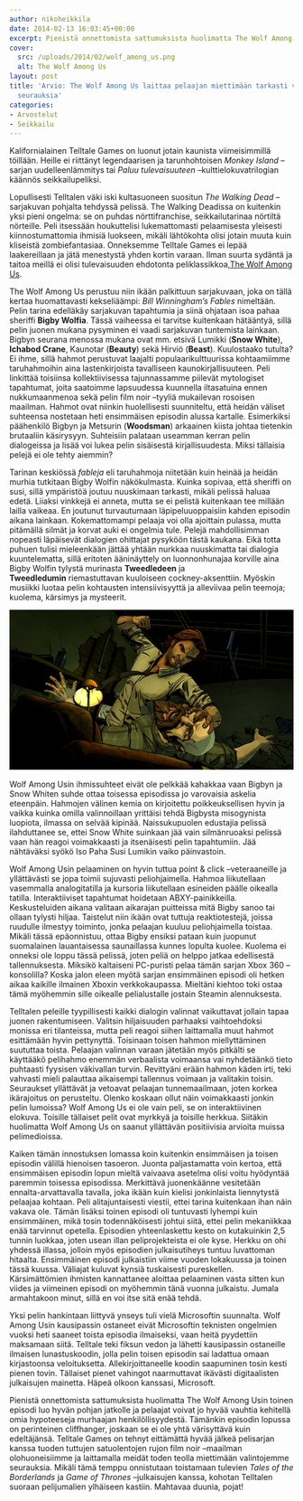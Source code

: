 ```yaml
---
author: nikoheikkila
date: 2014-02-13 16:03:45+00:00
excerpt: Pienistä onnettomista sattumuksista huolimatta The Wolf Among Usin toinen episodi luo hyvän pohjan jatkolle ja pelaajat voivat jo hyvää vauhtia kehitellä omia hypoteeseja murhaajan henkilöllisyydestä.
cover:
  src: /uploads/2014/02/wolf_among_us.png
  alt: The Wolf Among Us
layout: post
title: 'Arvio: The Wolf Among Us laittaa pelaajan miettimään tarkasti valintojensa
  seurauksia'
categories:
- Arvostelut
- Seikkailu
---
```


Kalifornialainen Telltale Games on luonut jotain kaunista viimeisimmillä töillään. Heille ei riittänyt legendaarisen ja tarunhohtoisen _Monkey Island_ –sarjan uudelleenlämmitys tai _Paluu tulevaisuuteen_ –kulttielokuvatrilogian käännös seikkailupeliksi.

Lopullisesti Telltalen väki iski kultasuoneen suositun _The Walking Dead_ –sarjakuvan pohjalta tehdyssä pelissä. The Walking Deadissa on kuitenkin yksi pieni ongelma: se on puhdas nörttifranchise, seikkailutarinaa nörtiltä nörteille. Peli itsessään houkuttelisi lukemattomasti pelaamisesta yleisesti kiinnostumattomia ihmisiä luokseen, mikäli lähtökohta olisi jotain muuta kuin kliseistä zombiefantasiaa. Onneksemme Telltale Games ei lepää laakereillaan ja jätä menestystä yhden kortin varaan. Ilman suurta sydäntä ja taitoa meillä ei olisi tulevaisuuden ehdotonta peliklassikkoa,[The Wolf Among Us](http://www.telltalegames.com/thewolfamongus/).

The Wolf Among Us perustuu niin ikään palkittuun sarjakuvaan, joka on tällä kertaa huomattavasti kekseliäämpi: _Bill Winningham’s Fables_ nimeltään. Pelin tarina edelläkäy sarjakuvan tapahtumia ja siinä ohjataan isoa pahaa sheriffi **Bigby Wolfia**. Tässä vaiheessa ei tarvitse kuitenkaan hätääntyä, sillä pelin juonen mukana pysyminen ei vaadi sarjakuvan tuntemista lainkaan. Bigbyn seurana menossa mukana ovat mm. etsivä Lumikki (**Snow White**), **Ichabod Crane**, Kaunotar (**Beauty**) sekä Hirviö (**Beast**). Kuulostaako tutulta? Ei ihme, sillä hahmot perustuvat laajalti populaarikulttuurissa kohtaamiimme taruhahmoihin aina lastenkirjoista tavalliseen kaunokirjallisuuteen. Peli linkittää toisiinsa kollektiivisessa tajunnassamme piilevät mytologiset tapahtumat, joita saatoimme lapsuudessa kuunnella iltasatuina ennen nukkumaanmenoa sekä pelin film noir –tyyliä mukailevan rosoisen maailman. Hahmot ovat niinkin huolellisesti suunniteltu, että heidän väliset suhteensa nostetaan heti ensimmäisen episodin alussa kartalle. Esimerkiksi päähenkilö Bigbyn ja Metsurin (**Woodsman**) arkaainen kiista johtaa tietenkin brutaaliin käsirysyyn. Suhteisiin palataan useamman kerran pelin dialogeissa ja lisää voi lukea pelin sisäisestä kirjallisuudesta. Miksi tällaisia pelejä ei ole tehty aiemmin?

Tarinan keskiössä _fableja_ eli taruhahmoja niitetään kuin heinää ja heidän murhia tutkitaan Bigby Wolfin näkökulmasta. Kuinka sopivaa, että sheriffi on susi, sillä ympäristöä joutuu nuuskimaan tarkasti, mikäli pelissä haluaa edetä. Liiaksi vinkkejä ei anneta, mutta se ei pelistä kuitenkaan tee millään lailla vaikeaa. En joutunut turvautumaan läpipeluuoppaisiin kahden episodin aikana lainkaan. Kokemattomampi pelaaja voi olla ajoittain pulassa, mutta pitämällä silmät ja korvat auki ei ongelmia tule. Pelejä mahdollisimman nopeasti läpäisevät dialogien ohittajat pysyköön tästä kaukana. Eikä totta puhuen tulisi mieleenkään jättää yhtään nurkkaa nuuskimatta tai dialogia kuuntelematta, sillä eritoten ääninäyttely on luonnonhunajaa korville aina Bigby Wolfin tylystä murinasta **Tweedledeen** ja **Tweedledumin** riemastuttavan kuuloiseen cockney-aksenttiin. Myöskin musiikki luotaa pelin kohtausten intensiivisyyttä ja alleviivaa pelin teemoja; kuolema, kärsimys ja mysteerit.

[![Wolf Among Us: Bigby Wolf & Woodsman](/uploads/2014/02/bigby_and_woodsman.jpg)](/uploads/2014/02/bigby_and_woodsman.jpg)

Wolf Among Usin ihmissuhteet eivät ole pelkkää kahakkaa vaan Bigbyn ja Snow Whiten suhde ottaa toisessa episodissa jo varovaisia askelia eteenpäin. Hahmojen välinen kemia on kirjoitettu poikkeuksellisen hyvin ja vaikka kuinka omilla valinnoillaan yrittäisi tehdä Bigbysta misogynista luopiota, ilmassa on selvää kipinää. Naissukupuolen edustajia pelissä ilahduttanee se, ettei Snow White suinkaan jää vain silmänruoaksi pelissä vaan hän reagoi voimakkaasti ja itsenäisesti pelin tapahtumiin. Jää nähtäväksi syökö Iso Paha Susi Lumikin vaiko päinvastoin.

Wolf Among Usin pelaaminen on hyvin tuttua point & click –veteraaneille ja yllättävästi se jopa toimii sujuvasti peliohjaimella. Hahmoa liikutellaan vasemmalla analogitatilla ja kursoria liikutellaan esineiden päälle oikealla tatilla. Interaktiiviset tapahtumat hoidetaan ABXY-painikkeilla. Keskusteluiden aikana valitaan aikarajan puitteissa mitä Bigby sanoo tai ollaan tylysti hiljaa. Taistelut niin ikään ovat tuttuja reaktiotestejä, joissa ruudulle ilmestyy toiminto, jonka pelaajan kuuluu peliohjaimella toistaa. Mikäli tässä epäonnistuu, ottaa Bigby ensiksi pataan kuin juopunut suomalainen lauantaisessa saunaillassa kunnes lopulta kuolee. Kuolema ei onneksi ole loppu tässä pelissä, joten peliä on helppo jatkaa edellisestä tallennuksesta. Miksikö kaltaiseni PC-puristi pelaa tämän sarjan Xbox 360 –konsolilla? Koska jalon eleen myötä sarjan ensimmäinen episodi oli hetken aikaa kaikille ilmainen Xboxin verkkokaupassa. Mieltäni kiehtoo toki ostaa tämä myöhemmin sille oikealle pelialustalle jostain Steamin alennuksesta.

Telltalen peleille tyypillisesti kaikki dialogin valinnat vaikuttavat jollain tapaa juonen rakentumiseen. Valitsin hiljaisuuden parhaaksi vaihtoehdoksi monissa eri tilanteissa, mutta peli reagoi siihen laittamalla muut hahmot esittämään hyvin pettynyttä. Toisinaan toisen hahmon miellyttäminen suututtaa toista. Pelaajan valinnan varaan jätetään myös pitkälti se käyttääkö pelihahmo enemmän verbaalista voimaansa vai nyhdetäänkö tieto puhtaasti fyysisen väkivallan turvin. Revittyäni erään hahmon käden irti, teki vahvasti mieli palauttaa aikaisempi tallennus voimaan ja valitakin toisin. Seuraukset yllättävät ja vetoavat pelaajan tunnemaailmaan, joten korkea ikärajoitus on perusteltu. Olenko koskaan ollut näin voimakkaasti jonkin pelin lumoissa? Wolf Among Us ei ole vain peli, se on interaktiivinen elokuva. Toisille tällaiset pelit ovat myrkkyä ja toisille herkkua. Siitäkin huolimatta Wolf Among Us on saanut yllättävän positiivisia arvioita muissa pelimedioissa.

Kaiken tämän innostuksen lomassa koin kuitenkin ensimmäisen ja toisen episodin välillä hienoisen tasoeron. Juonta paljastamatta voin kertoa, että ensimmäisen episodin lopun mieltä vaivaava asetelma olisi voitu hyödyntää paremmin toisessa episodissa. Merkittävä juonenkäänne vesitetään ennalta-arvattavalla tavalla, joka ikään kuin kielisi jonkinlaista liennytystä pelaajaa kohtaan. Peli alitajuntaisesti viestii, ettei tarina kuitenkaan ihan näin vakava ole. Tämän lisäksi toinen episodi oli tuntuvasti lyhempi kuin ensimmäinen, mikä tosin todennäköisesti johtui siitä, ettei pelin mekaniikkaa enää tarvinnut opetella. Episodien yhteenlaskettu kesto on kutakuinkin 2,5 tunnin luokkaa, joten usean illan peliprojekteista ei ole kyse. Herkku on ohi yhdessä illassa, jolloin myös episodien julkaisutiheys tuntuu luvattoman hitaalta. Ensimmäinen episodi julkaistiin viime vuoden lokakuussa ja toinen tässä kuussa. Väliajat kuluvat kynsiä tuskaisesti pureskellen. Kärsimättömien ihmisten kannattanee aloittaa pelaaminen vasta sitten kun viides ja viimeinen episodi on myöhemmin tänä vuonna julkaistu. Jumala armahtakoon minut, sillä en voi itse sitä enää tehdä.

Yksi pelin hankintaan liittyvä ynseys tuli vielä Microsoftin suunnalta. Wolf Among Usin kausipassin ostaneet eivät Microsoftin teknisten ongelmien vuoksi heti saaneet toista episodia ilmaiseksi, vaan heitä pyydettiin maksamaan siitä. Telltale teki fiksun vedon ja lähetti kausipassin ostaneille ilmaisen lunastuskoodin, jolla pelin toisen episodin sai ladattua omaan kirjastoonsa veloituksetta. Allekirjoittaneelle koodin saapuminen tosin kesti pienen tovin. Tällaiset pienet vahingot naarmuttavat ikävästi digitaalisten julkaisujen mainetta. Häpeä olkoon kanssasi, Microsoft.

Pienistä onnettomista sattumuksista huolimatta The Wolf Among Usin toinen episodi luo hyvän pohjan jatkolle ja pelaajat voivat jo hyvää vauhtia kehitellä omia hypoteeseja murhaajan henkilöllisyydestä. Tämänkin episodin lopussa on perinteinen cliffhanger, joskaan se ei ole yhtä värisyttävä kuin edeltäjänsä. Telltale Games on tehnyt eittämättä hyvää jälkeä pelisarjan kanssa tuoden tuttujen satuolentojen rujon film noir –maailman olohuoneisiimme ja laittamalla meidät toden teolla miettimään valintojemme seurauksia. Mikäli tämä temppu onnistutaan toistamaan tulevien _Tales of the Borderlands_ ja _Game of Thrones_ –julkaisujen kanssa, kohotan Telltalen suoraan pelijumalien ylhäiseen kastiin. Mahtavaa duunia, pojat!
